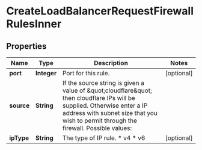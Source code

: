 

# CreateLoadBalancerRequestFirewallRulesInner


## Properties

| Name | Type | Description | Notes |
|------------ | ------------- | ------------- | -------------|
|**port** | **Integer** | Port for this rule. |  [optional] |
|**source** | **String** | If the source string is given a value of \&quot;cloudflare\&quot; then cloudflare IPs will be supplied. Otherwise enter a IP address with subnet size that you wish to permit through the firewall.  Possible values:  |   | Value | Description | | - | ------ | ------------- | |   | \&quot;192.168.1.1/16\&quot; | Ip address with a subnet size. | |   | cloudflare | Allow all of Cloudflare&#39;s IP space through the firewall | |  [optional] |
|**ipType** | **String** | The type of IP rule.  * v4 * v6 |  [optional] |



